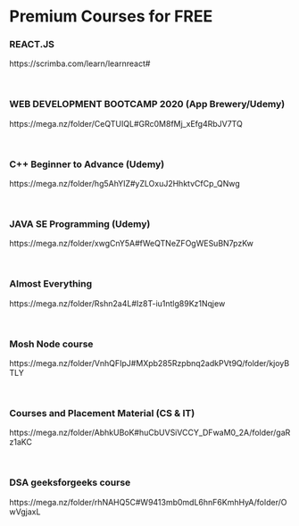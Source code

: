 

<h1>Premium Courses for FREE</h1>

<h3>REACT.JS</h3>
<p>https://scrimba.com/learn/learnreact#</p>
<br>
<h3>WEB DEVELOPMENT BOOTCAMP 2020 (App Brewery/Udemy)</h3>
<p>https://mega.nz/folder/CeQTUIQL#GRc0M8fMj_xEfg4RbJV7TQ</p>
<br>
<h3>C++ Beginner to Advance (Udemy)</h3>
<p>https://mega.nz/folder/hg5AhYIZ#yZLOxuJ2HhktvCfCp_QNwg</p>
<br>
<h3>JAVA SE Programming (Udemy)</h3>
<p>https://mega.nz/folder/xwgCnY5A#fWeQTNeZFOgWESuBN7pzKw</p>
<br>
<h3>Almost Everything</h3>
<p>https://mega.nz/folder/Rshn2a4L#Iz8T-iu1ntlg89Kz1Nqjew</p>
<br>
<h3>Mosh Node course </h3>
<p>https://mega.nz/folder/VnhQFIpJ#MXpb285Rzpbnq2adkPVt9Q/folder/kjoyBTLY</p>
<br>
<h3>Courses and Placement Material (CS & IT)</h3>
<p>https://mega.nz/folder/AbhkUBoK#huCbUVSiVCCY_DFwaM0_2A/folder/gaRz1aKC</p>
<br>
 <h3>DSA geeksforgeeks course </h3>
 <p>https://mega.nz/folder/rhNAHQ5C#W9413mb0mdL6hnF6KmhHyA/folder/OwVgjaxL</p>
 <br>
  

    










